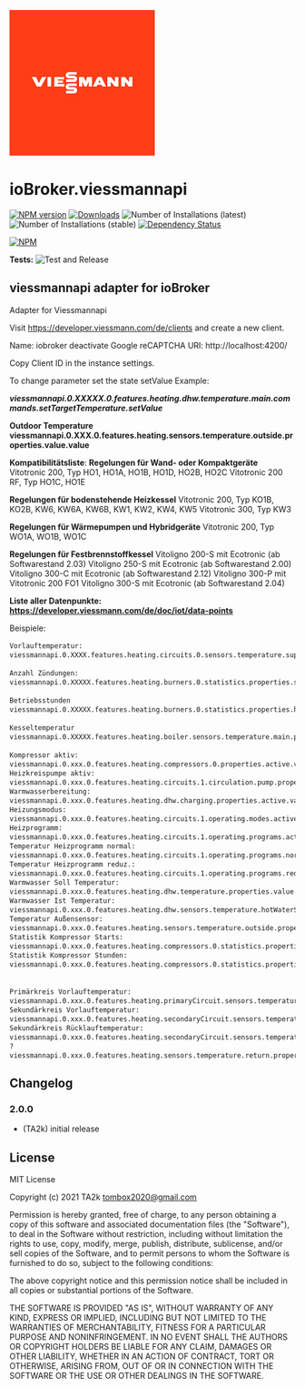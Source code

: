 ![Logo](admin/viessmannapi.png)

# ioBroker.viessmannapi

[![NPM version](https://img.shields.io/npm/v/iobroker.viessmannapi.svg)](https://www.npmjs.com/package/iobroker.viessmannapi)
[![Downloads](https://img.shields.io/npm/dm/iobroker.viessmannapi.svg)](https://www.npmjs.com/package/iobroker.viessmannapi)
![Number of Installations (latest)](https://iobroker.live/badges/viessmannapi-installed.svg)
![Number of Installations (stable)](https://iobroker.live/badges/viessmannapi-stable.svg)
[![Dependency Status](https://img.shields.io/david/TA2k/iobroker.viessmannapi.svg)](https://david-dm.org/TA2k/iobroker.viessmannapi)

[![NPM](https://nodei.co/npm/iobroker.viessmannapi.png?downloads=true)](https://nodei.co/npm/iobroker.viessmannapi/)

**Tests:** ![Test and Release](https://github.com/TA2k/ioBroker.viessmannapi/workflows/Test%20and%20Release/badge.svg)

## viessmannapi adapter for ioBroker

Adapter for Viessmannapi

Visit https://developer.viessmann.com/de/clients and create a new client.

Name: iobroker
deactivate Google reCAPTCHA
URI: http://localhost:4200/

Copy Client ID in the instance settings.

To change parameter set the state setValue
Example:

***viessmannapi.0.XXXXX.0.features.heating.dhw.temperature.main.commands.setTargetTemperature.setValue***

**Outdoor Temperature
viessmannapi.0.XXX.0.features.heating.sensors.temperature.outside.properties.value.value**

**Kompatibilitätsliste**:
**Regelungen für Wand- oder Kompaktgeräte**
Vitotronic 200, Typ HO1, HO1A, HO1B, HO1D, HO2B, HO2C
Vitotronic 200 RF, Typ HO1C, HO1E

**Regelungen für bodenstehende Heizkessel**
Vitotronic 200, Typ KO1B, KO2B, KW6, KW6A, KW6B, KW1, KW2, KW4, KW5
Vitotronic 300, Typ KW3

**Regelungen für Wärmepumpen und Hybridgeräte**
Vitotronic 200, Typ WO1A, WO1B, WO1C

**Regelungen für Festbrennstoffkessel**
Vitoligno 200-S mit Ecotronic (ab Softwarestand 2.03)
Vitoligno 250-S mit Ecotronic (ab Softwarestand 2.00)
Vitoligno 300-C mit Ecotronic (ab Softwarestand 2.12)
Vitoligno 300-P mit Vitotronic 200 FO1
Vitoligno 300-S mit Ecotronic (ab Softwarestand 2.04)

**Liste aller Datenpunkte:
https://developer.viessmann.com/de/doc/iot/data-points**

Beispiele:
```
Vorlauftemperatur: 
viessmannapi.0.XXXX.features.heating.circuits.0.sensors.temperature.supply.properties.value.value, 

Anzahl Zündungen:
viessmannapi.0.XXXXX.features.heating.burners.0.statistics.properties.starts.value

Betriebsstunden
viessmannapi.0.XXXXX.features.heating.burners.0.statistics.properties.hours.value

Kesseltemperatur
viessmannapi.0.XXXXX.features.heating.boiler.sensors.temperature.main.properties.unit.value

Kompressor aktiv:		viessmannapi.0.xxx.0.features.heating.compressors.0.properties.active.value
Heizkreispumpe aktiv:		viessmannapi.0.xxx.0.features.heating.circuits.1.circulation.pump.properties.status.value
Warmwasserbereitung:		viessmannapi.0.xxx.0.features.heating.dhw.charging.properties.active.value
Heizungsmodus:			viessmannapi.0.xxx.0.features.heating.circuits.1.operating.modes.active.properties.value.value
Heizprogramm:			viessmannapi.0.xxx.0.features.heating.circuits.1.operating.programs.active.properties.value.value
Temperatur Heizprogramm normal:	viessmannapi.0.xxx.0.features.heating.circuits.1.operating.programs.normal.properties.temperature.value
Temperatur Heizprogramm reduz.:	viessmannapi.0.xxx.0.features.heating.circuits.1.operating.programs.reduced.properties.temperature.value
Warmwasser Soll Temperatur:	viessmannapi.0.xxx.0.features.heating.dhw.temperature.properties.value.value
Warmwasser Ist Temperatur:	viessmannapi.0.xxx.0.features.heating.dhw.sensors.temperature.hotWaterStorage.properties.value.value
Temperatur Außensensor:		viessmannapi.0.xxx.0.features.heating.sensors.temperature.outside.properties.value.value
Statistik Kompressor Starts:	viessmannapi.0.xxx.0.features.heating.compressors.0.statistics.properties.starts.value
Statistik Kompressor Stunden:	viessmannapi.0.xxx.0.features.heating.compressors.0.statistics.properties.hours.value
 
 
Primärkreis Vorlauftemperatur:		viessmannapi.0.xxx.0.features.heating.primaryCircuit.sensors.temperature.supply.properties.value.value
Sekundärkreis Vorlauftemperatur:	viessmannapi.0.xxx.0.features.heating.secondaryCircuit.sensors.temperature.supply.properties.value.value
Sekundärkreis Rücklauftemperatur:	viessmannapi.0.xxx.0.features.heating.secondaryCircuit.sensors.temperature.return.properties.value.value
?					viessmannapi.0.xxx.0.features.heating.sensors.temperature.return.properties.value.value

```

## Changelog

### 2.0.0

-   (TA2k) initial release

## License

MIT License

Copyright (c) 2021 TA2k <tombox2020@gmail.com>

Permission is hereby granted, free of charge, to any person obtaining a copy
of this software and associated documentation files (the "Software"), to deal
in the Software without restriction, including without limitation the rights
to use, copy, modify, merge, publish, distribute, sublicense, and/or sell
copies of the Software, and to permit persons to whom the Software is
furnished to do so, subject to the following conditions:

The above copyright notice and this permission notice shall be included in all
copies or substantial portions of the Software.

THE SOFTWARE IS PROVIDED "AS IS", WITHOUT WARRANTY OF ANY KIND, EXPRESS OR
IMPLIED, INCLUDING BUT NOT LIMITED TO THE WARRANTIES OF MERCHANTABILITY,
FITNESS FOR A PARTICULAR PURPOSE AND NONINFRINGEMENT. IN NO EVENT SHALL THE
AUTHORS OR COPYRIGHT HOLDERS BE LIABLE FOR ANY CLAIM, DAMAGES OR OTHER
LIABILITY, WHETHER IN AN ACTION OF CONTRACT, TORT OR OTHERWISE, ARISING FROM,
OUT OF OR IN CONNECTION WITH THE SOFTWARE OR THE USE OR OTHER DEALINGS IN THE
SOFTWARE.
